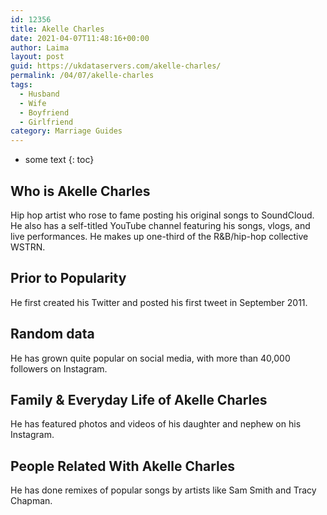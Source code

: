 ```yaml
---
id: 12356
title: Akelle Charles
date: 2021-04-07T11:48:16+00:00
author: Laima
layout: post
guid: https://ukdataservers.com/akelle-charles/
permalink: /04/07/akelle-charles
tags:
  - Husband
  - Wife
  - Boyfriend
  - Girlfriend
category: Marriage Guides
---
```


* some text
{: toc}


## Who is Akelle Charles
                  
                  
                  
Hip hop artist who rose to fame posting his original songs to SoundCloud. He also has a self-titled YouTube channel featuring his songs, vlogs, and live performances. He makes up one-third of the R&B/hip-hop collective WSTRN.
                  
              
            
              
            
                
                
                
## Prior to Popularity
                  
                  
                  
He first created his Twitter and posted his first tweet in September 2011.
                  
              
            
              
            
                
                
                
## Random data
                  
                  
                  
He has grown quite popular on social media, with more than 40,000 followers on Instagram.
                  
              
            
              
            
                
                
                
## Family & Everyday Life of Akelle Charles
                  
                  
                  
He has featured photos and videos of his daughter and nephew on his Instagram.
                  
              
            
              
            
                
                
                
## People Related With Akelle Charles
                  
                  
                  
He has done remixes of popular songs by artists like Sam Smith and Tracy Chapman.
                  
              
            
              
            
                
              
            
              
              
            
            
              
            
          
          
          
